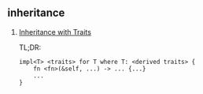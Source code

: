## inheritance

 1. [Inheritance with Traits](https://riptutorial.com/rust/example/22917/inheritance-with-traits)
    
    TL;DR:
    
    ```
    impl<T> <traits> for T where T: <derived traits> {
        fn <fn>(&self, ...) -> ... {...}
        ...
    }
    ```
